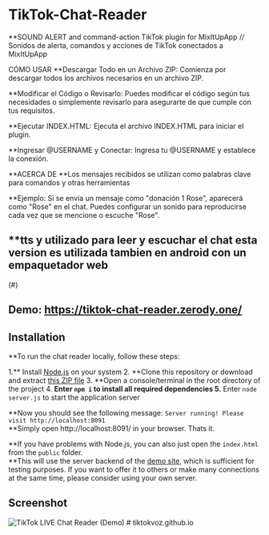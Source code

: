 # TikTok-Chat-Reader
**SOUND ALERT and command-action TikTok plugin for MixItUpApp // Sonidos de alerta, comandos y acciones de TikTok conectados a MixItUpApp

CÓMO USAR
**Descargar Todo en un Archivo ZIP: Comienza por descargar todos los archivos necesarios en un archivo ZIP.

**Modificar el Código o Revisarlo: Puedes modificar el código según tus necesidades o simplemente revisarlo para asegurarte de que cumple con tus requisitos.

**Ejecutar INDEX.HTML: Ejecuta el archivo INDEX.HTML para iniciar el plugin.

**Ingresar @USERNAME y Conectar: Ingresa tu @USERNAME y establece la conexión.

**ACERCA DE
**Los mensajes recibidos se utilizan como palabras clave para comandos y otras herramientas

**Ejemplo: Si se envía un mensaje como "donación 1 Rose", aparecerá como "Rose" en el chat. Puedes configurar un sonido para reproducirse cada vez que se mencione o escuche "Rose".

**tts y utilizado para leer y escuchar el chat esta version es utilizada tambien en android con un empaquetador web
---

(#)

## Demo: https://tiktok-chat-reader.zerody.one/

## Installation
**To run the chat reader locally, follow these steps:

1.** Install [Node.js](https://nodejs.org/) on your system
2. **Clone this repository or download and extract [this ZIP file](https://github.com/zerodytrash/TikTok-Chat-Reader/archive/refs/heads/main.zip)
3. **Open a console/terminal in the root directory of the project
4. **Enter `npm i` to install all required dependencies 
5.** Enter `node server.js` to start the application server

**Now you should see the following message: `Server running! Please visit http://localhost:8091`<br>
**Simply open http://localhost:8091/ in your browser. Thats it.

**If you have problems with Node.js, you can also just open the `index.html` from the `public` folder.<br>
**This will use the server backend of the [demo site](https://tiktok-chat-reader.zerody.one/), which is sufficient for testing purposes. If you want to offer it to others or make many connections at the same time, please consider using your own server.

## Screenshot

![TikTok LIVE Chat Reader (Demo)](https://user-images.githubusercontent.com/59258980/153956504-c585b14b-a50e-43f0-a994-64adcaface2e.png)
#   t i k t o k v o z . g i t h u b . i o 
 
 
